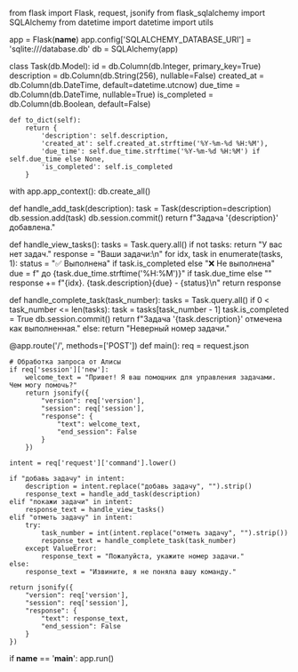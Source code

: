 from flask import Flask, request, jsonify
from flask_sqlalchemy import SQLAlchemy
from datetime import datetime
import utils

app = Flask(__name__)
app.config['SQLALCHEMY_DATABASE_URI'] = 'sqlite:///database.db'
db = SQLAlchemy(app)

class Task(db.Model):
    id = db.Column(db.Integer, primary_key=True)
    description = db.Column(db.String(256), nullable=False)
    created_at = db.Column(db.DateTime, default=datetime.utcnow)
    due_time = db.Column(db.DateTime, nullable=True)
    is_completed = db.Column(db.Boolean, default=False)

    def to_dict(self):
        return {
            'description': self.description,
            'created_at': self.created_at.strftime('%Y-%m-%d %H:%M'),
            'due_time': self.due_time.strftime('%Y-%m-%d %H:%M') if self.due_time else None,
            'is_completed': self.is_completed
        }

with app.app_context():
    db.create_all()

def handle_add_task(description):
    task = Task(description=description)
    db.session.add(task)
    db.session.commit()
    return f"Задача '{description}' добавлена."

def handle_view_tasks():
    tasks = Task.query.all()
    if not tasks:
        return "У вас нет задач."
    response = "Ваши задачи:\n"
    for idx, task in enumerate(tasks, 1):
        status = "✅ Выполнена" if task.is_completed else "❌ Не выполнена"
        due = f" до {task.due_time.strftime('%H:%M')}" if task.due_time else ""
        response += f"{idx}. {task.description}{due} - {status}\n"
    return response

def handle_complete_task(task_number):
    tasks = Task.query.all()
    if 0 < task_number <= len(tasks):
        task = tasks[task_number - 1]
        task.is_completed = True
        db.session.commit()
        return f"Задача '{task.description}' отмечена как выполненная."
    else:
        return "Неверный номер задачи."

@app.route('/', methods=['POST'])
def main():
    req = request.json

    # Обработка запроса от Алисы
    if req['session']['new']:
        welcome_text = "Привет! Я ваш помощник для управления задачами. Чем могу помочь?"
        return jsonify({
            "version": req['version'],
            "session": req['session'],
            "response": {
                "text": welcome_text,
                "end_session": False
            }
        })

    intent = req['request']['command'].lower()

    if "добавь задачу" in intent:
        description = intent.replace("добавь задачу", "").strip()
        response_text = handle_add_task(description)
    elif "покажи задачи" in intent:
        response_text = handle_view_tasks()
    elif "отметь задачу" in intent:
        try:
            task_number = int(intent.replace("отметь задачу", "").strip())
            response_text = handle_complete_task(task_number)
        except ValueError:
            response_text = "Пожалуйста, укажите номер задачи."
    else:
        response_text = "Извините, я не поняла вашу команду."

    return jsonify({
        "version": req['version'],
        "session": req['session'],
        "response": {
            "text": response_text,
            "end_session": False
        }
    })

if __name__ == '__main__':
    app.run()
